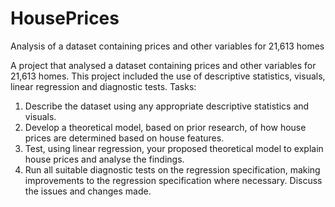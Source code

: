 # HousePrices
Analysis of a dataset containing prices and other variables for 21,613 homes

A project that analysed a dataset containing prices and other variables for 21,613 homes. This project included the use of descriptive statistics, visuals, linear regression and diagnostic tests. 
Tasks:

1. Describe the dataset using any appropriate descriptive statistics and visuals.
2. Develop a theoretical model, based on prior research, of how house prices are determined based on house features.
3. Test, using linear regression, your proposed theoretical model to explain house prices and analyse the findings.
4. Run all suitable diagnostic tests on the regression specification, making improvements to the regression specification where necessary. Discuss the issues and changes made.
